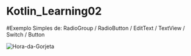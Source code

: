 # Kotlin_Learning02
#Exemplo Simples de: 
RadioGroup / RadioButton / EditText / TextView / Switch / Button

![Hora-da-Gorjeta](https://user-images.githubusercontent.com/71278250/95089525-9ff29d00-06fa-11eb-96da-e027602586f5.gif)
